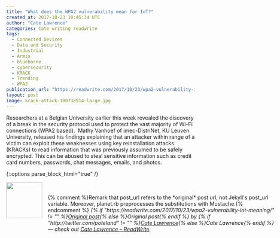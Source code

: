 ```yaml
---
title: "What does the WPA2 vulnerability mean for IoT?"
created_at: 2017-10-23 10:45:34 UTC
author: "Cate Lawrence"
categories: Cate writing readwrite
tags: 
  - Connected Devices
  - Data and Security
  - Industrial
  - Armis
  - blueborne
  - cybersecurity
  - KRACK
  - Trending
  - WPA2
publication_url: "https://readwrite.com/2017/10/23/wpa2-vulnerability-iot-meaning/"
layout: post
image: krack-attack-100738914-large.jpg
---
```

Researchers at a Belgian University earlier this week revealed the discovery of a break in the security protocol used to protect the vast majority of Wi-Fi connections (WPA2 based).&nbsp;&nbsp;Mathy Vanhoef&nbsp;of&nbsp;imec-DistriNet, KU Leuven University, released his findings explaining that an attacker within range of a victim can exploit these weaknesses using key&nbsp;reinstallation&nbsp;attacks (KRACKs) to read information that was previously assumed to be safely encrypted. This can be abused to steal sensitive information such as credit card numbers, passwords, chat messages, emails, and photos.


{::options parse_block_html="true" /}
<div class="author">
   <img src="http://www.rss-specifications.com/rss-spec-rss.gif" style="width: 96px; height: 96;">
   <span style="position: absolute; padding: 32px 15px;">{% comment %}Remark that post_url refers to the *original* post url, not Jekyll's post_url variable. Moreover, planet.rb preprocesses the substitutions with Mustache.{% endcomment %}
      <i>{% if "https://readwrite.com/2017/10/23/wpa2-vulnerability-iot-meaning/" != "" %}<a href="https://readwrite.com/2017/10/23/wpa2-vulnerability-iot-meaning/">Original post</a>{% else %}Original post{% endif %} by {% if "http://twitter.com/poteland" != "" %}<a href="http://twitter.com/poteland">Cate Lawrence</a>{% else %}Cate Lawrence{% endif %} &mdash; check out <a href="https://readwrite.com">Cate Lawrence – ReadWrite</a>.</i>
  </span>
</div>
